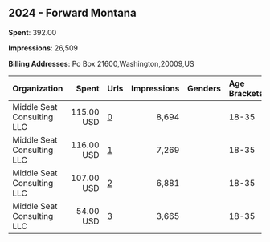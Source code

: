 ## 2024 - Forward Montana 
**Spent**: 392.00

**Impressions**: 26,509

**Billing Addresses**: Po Box 21600,Washington,20009,US

|Organization|Spent|Urls|Impressions|Genders|Age Brackets|Country Codes|
|:---|---:|:---|---:|:---|:---|:---|
|Middle Seat Consulting  LLC|115.00 USD|[0](https://www.snap.com/political-ads/asset/0af5161cc24080d58d2b2fb2e9718f285448276e1466dbcc3ca22ab0a3b8911d?mediaType=png)|8,694||18-35|united states|
|Middle Seat Consulting  LLC|116.00 USD|[1](https://www.snap.com/political-ads/asset/d5d090695ece1cfa5d28fd9f61c5d8b36934ab67e4f03eb1ddacd9d65e7aa27d?mediaType=jpeg)|7,269||18-35|united states|
|Middle Seat Consulting  LLC|107.00 USD|[2](https://www.snap.com/political-ads/asset/a93dde80bd94d2ce036e574c63b73bc03f4db8886a51e3d56c19d3693cd6dcfe?mediaType=mp4)|6,881||18-35|united states|
|Middle Seat Consulting  LLC|54.00 USD|[3](https://www.snap.com/political-ads/asset/354e5467a57589ee318616962897cc4ebb1df879f4a34df3a1c6572c1cf086e5?mediaType=mp4)|3,665||18-35|united states|
